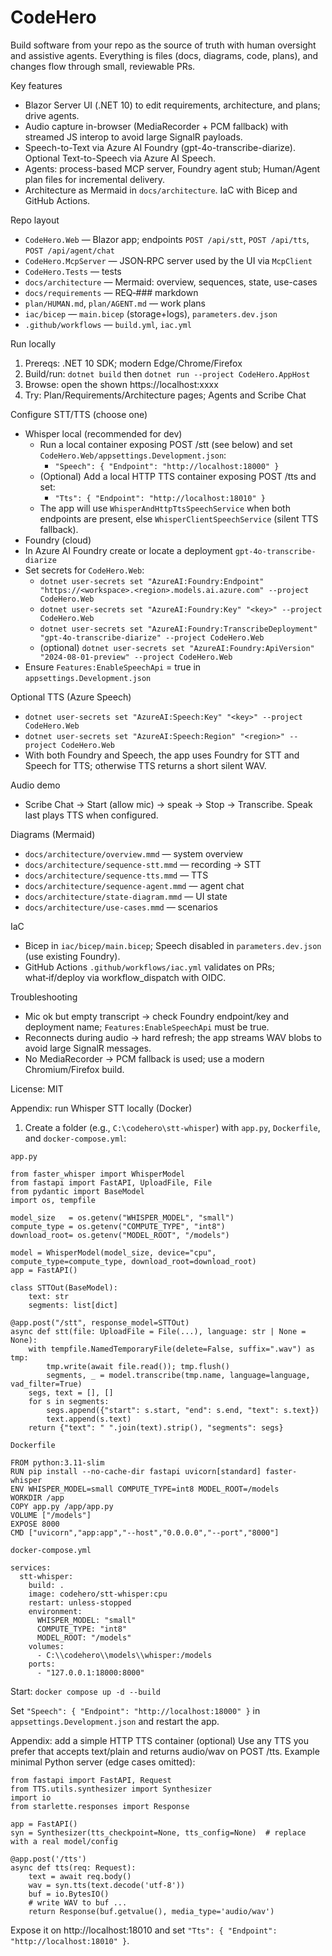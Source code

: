 # CodeHero

Build software from your repo as the source of truth with human oversight and assistive agents. Everything is files (docs, diagrams, code, plans), and changes flow through small, reviewable PRs.

Key features
- Blazor Server UI (.NET 10) to edit requirements, architecture, and plans; drive agents.
- Audio capture in-browser (MediaRecorder + PCM fallback) with streamed JS interop to avoid large SignalR payloads.
- Speech-to-Text via Azure AI Foundry (gpt-4o-transcribe-diarize). Optional Text-to-Speech via Azure AI Speech.
- Agents: process-based MCP server, Foundry agent stub; Human/Agent plan files for incremental delivery.
- Architecture as Mermaid in `docs/architecture`. IaC with Bicep and GitHub Actions.

Repo layout
- `CodeHero.Web` — Blazor app; endpoints `POST /api/stt`, `POST /api/tts`, `POST /api/agent/chat`
- `CodeHero.McpServer` — JSON‑RPC server used by the UI via `McpClient`
- `CodeHero.Tests` — tests
- `docs/architecture` — Mermaid: overview, sequences, state, use-cases
- `docs/requirements` — REQ‑### markdown
- `plan/HUMAN.md`, `plan/AGENT.md` — work plans
- `iac/bicep` — `main.bicep` (storage+logs), `parameters.dev.json`
- `.github/workflows` — `build.yml`, `iac.yml`

Run locally
1) Prereqs: .NET 10 SDK; modern Edge/Chrome/Firefox
2) Build/run: `dotnet build` then `dotnet run --project CodeHero.AppHost`
3) Browse: open the shown https://localhost:xxxx
4) Try: Plan/Requirements/Architecture pages; Agents and Scribe Chat

Configure STT/TTS (choose one)
- Whisper local (recommended for dev)
  - Run a local container exposing POST /stt (see below) and set `CodeHero.Web/appsettings.Development.json`:
    - `"Speech": { "Endpoint": "http://localhost:18000" }`
  - (Optional) Add a local HTTP TTS container exposing POST /tts and set:
    - `"Tts": { "Endpoint": "http://localhost:18010" }`
  - The app will use `WhisperAndHttpTtsSpeechService` when both endpoints are present, else `WhisperClientSpeechService` (silent TTS fallback).
- Foundry (cloud)
- In Azure AI Foundry create or locate a deployment `gpt-4o-transcribe-diarize`
- Set secrets for `CodeHero.Web`:
  - `dotnet user-secrets set "AzureAI:Foundry:Endpoint" "https://<workspace>.<region>.models.ai.azure.com" --project CodeHero.Web`
  - `dotnet user-secrets set "AzureAI:Foundry:Key" "<key>" --project CodeHero.Web`
  - `dotnet user-secrets set "AzureAI:Foundry:TranscribeDeployment" "gpt-4o-transcribe-diarize" --project CodeHero.Web`
  - (optional) `dotnet user-secrets set "AzureAI:Foundry:ApiVersion" "2024-08-01-preview" --project CodeHero.Web`
- Ensure `Features:EnableSpeechApi` = true in `appsettings.Development.json`

Optional TTS (Azure Speech)
- `dotnet user-secrets set "AzureAI:Speech:Key" "<key>" --project CodeHero.Web`
- `dotnet user-secrets set "AzureAI:Speech:Region" "<region>" --project CodeHero.Web`
- With both Foundry and Speech, the app uses Foundry for STT and Speech for TTS; otherwise TTS returns a short silent WAV.

Audio demo
- Scribe Chat → Start (allow mic) → speak → Stop → Transcribe. Speak last plays TTS when configured.

Diagrams (Mermaid)
- `docs/architecture/overview.mmd` — system overview
- `docs/architecture/sequence-stt.mmd` — recording → STT
- `docs/architecture/sequence-tts.mmd` — TTS
- `docs/architecture/sequence-agent.mmd` — agent chat
- `docs/architecture/state-diagram.mmd` — UI state
- `docs/architecture/use-cases.mmd` — scenarios

IaC
- Bicep in `iac/bicep/main.bicep`; Speech disabled in `parameters.dev.json` (use existing Foundry).
- GitHub Actions `.github/workflows/iac.yml` validates on PRs; what‑if/deploy via workflow_dispatch with OIDC.

Troubleshooting
- Mic ok but empty transcript → check Foundry endpoint/key and deployment name; `Features:EnableSpeechApi` must be true.
- Reconnects during audio → hard refresh; the app streams WAV blobs to avoid large SignalR messages.
- No MediaRecorder → PCM fallback is used; use a modern Chromium/Firefox build.

License: MIT

Appendix: run Whisper STT locally (Docker)
1) Create a folder (e.g., `C:\codehero\stt-whisper`) with `app.py`, `Dockerfile`, and `docker-compose.yml`:

`app.py`
```
from faster_whisper import WhisperModel
from fastapi import FastAPI, UploadFile, File
from pydantic import BaseModel
import os, tempfile

model_size   = os.getenv("WHISPER_MODEL", "small")
compute_type = os.getenv("COMPUTE_TYPE", "int8")
download_root= os.getenv("MODEL_ROOT", "/models")

model = WhisperModel(model_size, device="cpu", compute_type=compute_type, download_root=download_root)
app = FastAPI()

class STTOut(BaseModel):
    text: str
    segments: list[dict]

@app.post("/stt", response_model=STTOut)
async def stt(file: UploadFile = File(...), language: str | None = None):
    with tempfile.NamedTemporaryFile(delete=False, suffix=".wav") as tmp:
        tmp.write(await file.read()); tmp.flush()
        segments, _ = model.transcribe(tmp.name, language=language, vad_filter=True)
    segs, text = [], []
    for s in segments:
        segs.append({"start": s.start, "end": s.end, "text": s.text})
        text.append(s.text)
    return {"text": " ".join(text).strip(), "segments": segs}
```

`Dockerfile`
```
FROM python:3.11-slim
RUN pip install --no-cache-dir fastapi uvicorn[standard] faster-whisper
ENV WHISPER_MODEL=small COMPUTE_TYPE=int8 MODEL_ROOT=/models
WORKDIR /app
COPY app.py /app/app.py
VOLUME ["/models"]
EXPOSE 8000
CMD ["uvicorn","app:app","--host","0.0.0.0","--port","8000"]
```

`docker-compose.yml`
```
services:
  stt-whisper:
    build: .
    image: codehero/stt-whisper:cpu
    restart: unless-stopped
    environment:
      WHISPER_MODEL: "small"
      COMPUTE_TYPE: "int8"
      MODEL_ROOT: "/models"
    volumes:
      - C:\\codehero\\models\\whisper:/models
    ports:
      - "127.0.0.1:18000:8000"
```

Start: `docker compose up -d --build`

Set `"Speech": { "Endpoint": "http://localhost:18000" }` in `appsettings.Development.json` and restart the app.

Appendix: add a simple HTTP TTS container (optional)
Use any TTS you prefer that accepts text/plain and returns audio/wav on POST /tts. Example minimal Python server (edge cases omitted):
```
from fastapi import FastAPI, Request
from TTS.utils.synthesizer import Synthesizer
import io
from starlette.responses import Response

app = FastAPI()
syn = Synthesizer(tts_checkpoint=None, tts_config=None)  # replace with a real model/config

@app.post('/tts')
async def tts(req: Request):
    text = await req.body()
    wav = syn.tts(text.decode('utf-8'))
    buf = io.BytesIO()
    # write WAV to buf ...
    return Response(buf.getvalue(), media_type='audio/wav')
```
Expose it on http://localhost:18010 and set `"Tts": { "Endpoint": "http://localhost:18010" }`.
